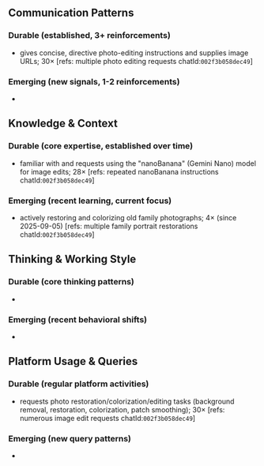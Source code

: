 ## Communication Patterns
### Durable (established, 3+ reinforcements)
- gives concise, directive photo-editing instructions and supplies image URLs; 30× [refs: multiple photo editing requests chatId:`002f3b058dec49`]

### Emerging (new signals, 1-2 reinforcements)
- 

## Knowledge & Context
### Durable (core expertise, established over time)
- familiar with and requests using the "nanoBanana" (Gemini Nano) model for image edits; 28× [refs: repeated nanoBanana instructions chatId:`002f3b058dec49`]

### Emerging (recent learning, current focus)
- actively restoring and colorizing old family photographs; 4× (since 2025-09-05) [refs: multiple family portrait restorations chatId:`002f3b058dec49`]

## Thinking & Working Style
### Durable (core thinking patterns)
- 

### Emerging (recent behavioral shifts)
- 

## Platform Usage & Queries
### Durable (regular platform activities)
- requests photo restoration/colorization/editing tasks (background removal, restoration, colorization, patch smoothing); 30× [refs: numerous image edit requests chatId:`002f3b058dec49`]

### Emerging (new query patterns)
- 